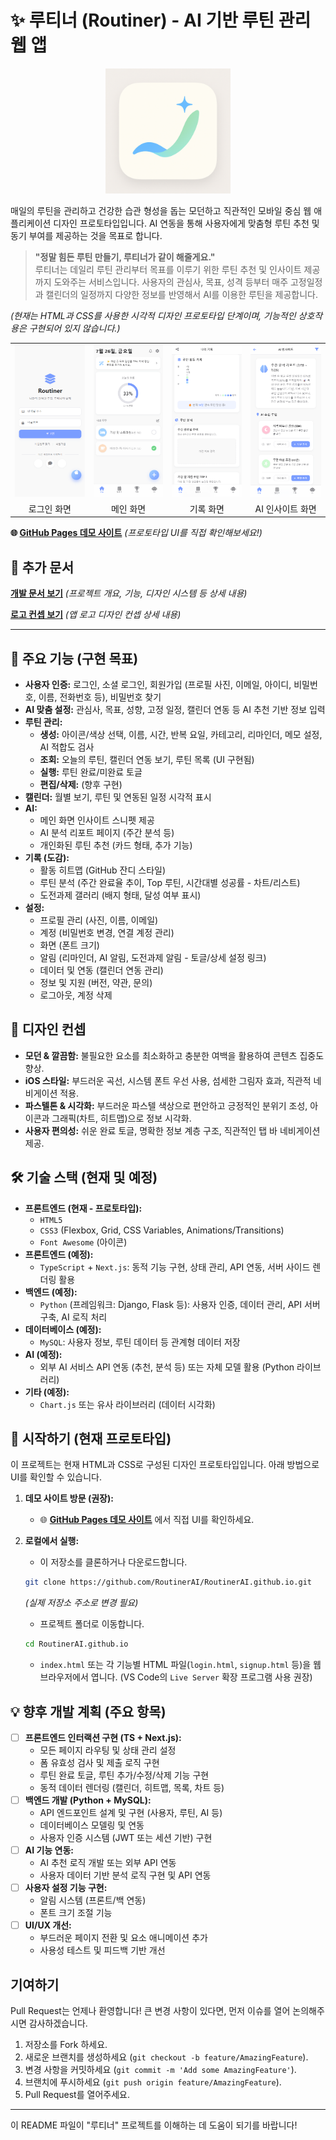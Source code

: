 # ✨ 루티너 (Routiner) - AI 기반 루틴 관리 웹 앱

<div align="center">
    <img src="logoImage.png" alt="루티너 로고" width="200">
</div>

매일의 루틴을 관리하고 건강한 습관 형성을 돕는 모던하고 직관적인 모바일 중심 웹 애플리케이션 디자인 프로토타입입니다. AI 연동을 통해 사용자에게 맞춤형 루틴 추천 및 동기 부여를 제공하는 것을 목표로 합니다.

> **"정말 힘든 루틴 만들기, 루티너가 같이 해줄게요."**  
> 루티너는 데일리 루틴 관리부터 목표를 이루기 위한 루틴 추천 및 인사이트 제공까지 도와주는 서비스입니다. 사용자의 관심사, 목표, 성격 등부터 매주 고정일정과 캘린더의 일정까지 다양한 정보를 반영해서 AI를 이용한 루틴을 제공합니다.

_(현재는 HTML과 CSS를 사용한 시각적 디자인 프로토타입 단계이며, 기능적인 상호작용은 구현되어 있지 않습니다.)_

<div align="center">
    <table>
        <tr>
            <td><img src="loginPage.png" alt="로그인 화면 이미지"></td>
            <td><img src="indexPage.png" alt="메인화면 이미지"></td>
            <td><img src="achivementPage.png" alt="기록 화면 이미지"></td>
            <td><img src="AIInsitePage.png" alt="AI 인사이트 화면 이미지"></td>
        </tr>
        <tr>
            <td align="center">로그인 화면</td>
            <td align="center">메인 화면</td>
            <td align="center">기록 화면</td>
            <td align="center">AI 인사이트 화면</td>
        </tr>
    </table>
</div>

**🌐 [GitHub Pages 데모 사이트](https://routinerai.github.io/)** _(프로토타입 UI를 직접 확인해보세요!)_

## 📄 추가 문서

**[개발 문서 보기](./devdocs.md)** _(프로젝트 개요, 기능, 디자인 시스템 등 상세 내용)_

**[로고 컨셉 보기](./logoConcept.md)** _(앱 로고 디자인 컨셉 상세 내용)_

---

## 🌟 주요 기능 (구현 목표)

-   **사용자 인증:** 로그인, 소셜 로그인, 회원가입 (프로필 사진, 이메일, 아이디, 비밀번호, 이름, 전화번호 등), 비밀번호 찾기
-   **AI 맞춤 설정:** 관심사, 목표, 성향, 고정 일정, 캘린더 연동 등 AI 추천 기반 정보 입력
-   **루틴 관리:**
    -   **생성:** 아이콘/색상 선택, 이름, 시간, 반복 요일, 카테고리, 리마인더, 메모 설정, AI 적합도 검사
    -   **조회:** 오늘의 루틴, 캘린더 연동 보기, 루틴 목록 (UI 구현됨)
    -   **실행:** 루틴 완료/미완료 토글
    -   **편집/삭제:** (향후 구현)
-   **캘린더:** 월별 보기, 루틴 및 연동된 일정 시각적 표시
-   **AI:**
    -   메인 화면 인사이트 스니펫 제공
    -   AI 분석 리포트 페이지 (주간 분석 등)
    -   개인화된 루틴 추천 (카드 형태, 추가 기능)
-   **기록 (도감):**
    -   활동 히트맵 (GitHub 잔디 스타일)
    -   루틴 분석 (주간 완료율 추이, Top 루틴, 시간대별 성공률 - 차트/리스트)
    -   도전과제 갤러리 (배지 형태, 달성 여부 표시)
-   **설정:**
    -   프로필 관리 (사진, 이름, 이메일)
    -   계정 (비밀번호 변경, 연결 계정 관리)
    -   화면 (폰트 크기)
    -   알림 (리마인더, AI 알림, 도전과제 알림 - 토글/상세 설정 링크)
    -   데이터 및 연동 (캘린더 연동 관리)
    -   정보 및 지원 (버전, 약관, 문의)
    -   로그아웃, 계정 삭제

## 🎨 디자인 컨셉

-   **모던 & 깔끔함:** 불필요한 요소를 최소화하고 충분한 여백을 활용하여 콘텐츠 집중도 향상.
-   **iOS 스타일:** 부드러운 곡선, 시스템 폰트 우선 사용, 섬세한 그림자 효과, 직관적 네비게이션 적용.
-   **파스텔톤 & 시각화:** 부드러운 파스텔 색상으로 편안하고 긍정적인 분위기 조성, 아이콘과 그래픽(차트, 히트맵)으로 정보 시각화.
-   **사용자 편의성:** 쉬운 완료 토글, 명확한 정보 계층 구조, 직관적인 탭 바 네비게이션 제공.

## 🛠️ 기술 스택 (현재 및 예정)

-   **프론트엔드 (현재 - 프로토타입):**
    -   `HTML5`
    -   `CSS3` (Flexbox, Grid, CSS Variables, Animations/Transitions)
    -   `Font Awesome` (아이콘)
-   **프론트엔드 (예정):**
    -   `TypeScript` + `Next.js`: 동적 기능 구현, 상태 관리, API 연동, 서버 사이드 렌더링 활용
-   **백엔드 (예정):**
    -   `Python` (프레임워크: Django, Flask 등): 사용자 인증, 데이터 관리, API 서버 구축, AI 로직 처리
-   **데이터베이스 (예정):**
    -   `MySQL`: 사용자 정보, 루틴 데이터 등 관계형 데이터 저장
-   **AI (예정):**
    -   외부 AI 서비스 API 연동 (추천, 분석 등) 또는 자체 모델 활용 (Python 라이브러리)
-   **기타 (예정):**
    -   `Chart.js` 또는 유사 라이브러리 (데이터 시각화)

## 🚀 시작하기 (현재 프로토타입)

이 프로젝트는 현재 HTML과 CSS로 구성된 디자인 프로토타입입니다. 아래 방법으로 UI를 확인할 수 있습니다.

1.  **데모 사이트 방문 (권장):**

    -   🌐 **[GitHub Pages 데모 사이트](https://routinerai.github.io/)** 에서 직접 UI를 확인하세요.

2.  **로컬에서 실행:**
    -   이 저장소를 클론하거나 다운로드합니다.
    ```bash
    git clone https://github.com/RoutinerAI/RoutinerAI.github.io.git
    ```
    _(실제 저장소 주소로 변경 필요)_
    -   프로젝트 폴더로 이동합니다.
    ```bash
    cd RoutinerAI.github.io
    ```
    -   `index.html` 또는 각 기능별 HTML 파일(`login.html`, `signup.html` 등)을 웹 브라우저에서 엽니다. (VS Code의 `Live Server` 확장 프로그램 사용 권장)

## 💡 향후 개발 계획 (주요 항목)

-   [ ] **프론트엔드 인터랙션 구현 (TS + Next.js):**
    -   모든 페이지 라우팅 및 상태 관리 설정
    -   폼 유효성 검사 및 제출 로직 구현
    -   루틴 완료 토글, 루틴 추가/수정/삭제 기능 구현
    -   동적 데이터 렌더링 (캘린더, 히트맵, 목록, 차트 등)
-   [ ] **백엔드 개발 (Python + MySQL):**
    -   API 엔드포인트 설계 및 구현 (사용자, 루틴, AI 등)
    -   데이터베이스 모델링 및 연동
    -   사용자 인증 시스템 (JWT 또는 세션 기반) 구현
-   [ ] **AI 기능 연동:**
    -   AI 추천 로직 개발 또는 외부 API 연동
    -   사용자 데이터 기반 분석 로직 구현 및 API 연동
-   [ ] **사용자 설정 기능 구현:**
    -   알림 시스템 (프론트/백 연동)
    -   폰트 크기 조절 기능
-   [ ] **UI/UX 개선:**
    -   부드러운 페이지 전환 및 요소 애니메이션 추가
    -   사용성 테스트 및 피드백 기반 개선

## 기여하기

Pull Request는 언제나 환영합니다! 큰 변경 사항이 있다면, 먼저 이슈를 열어 논의해주시면 감사하겠습니다.

1.  저장소를 Fork 하세요.
2.  새로운 브랜치를 생성하세요 (`git checkout -b feature/AmazingFeature`).
3.  변경 사항을 커밋하세요 (`git commit -m 'Add some AmazingFeature'`).
4.  브랜치에 푸시하세요 (`git push origin feature/AmazingFeature`).
5.  Pull Request를 열어주세요.

---

이 README 파일이 "루티너" 프로젝트를 이해하는 데 도움이 되기를 바랍니다!
